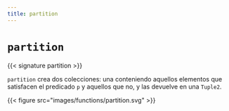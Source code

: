 ```yaml
---
title: partition
---
```


# `partition`

{{< signature partition >}}

`partition` crea dos colecciones: una conteniendo aquellos elementos que satisfacen el predicado `p` y aquellos que no, y las devuelve en una `Tuple2`.

{{< figure src="images/functions/partition.svg" >}}
